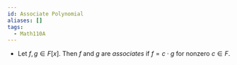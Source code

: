 ```yaml
---
id: Associate Polynomial
aliases: []
tags:
  - Math110A
---
```


- Let $f, g\in F[x]$. Then $f$ and $g$ are _associates_ if $f = c\cdot g$ for
  nonzero $c\in F$.
